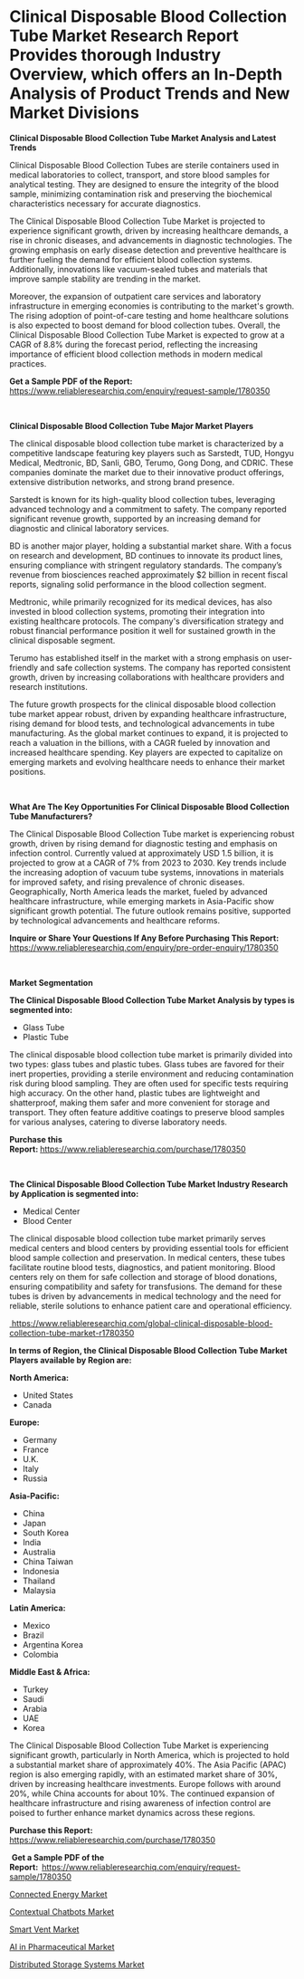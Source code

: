 <p><h1>Clinical Disposable Blood Collection Tube Market Research Report Provides thorough Industry Overview, which offers an In-Depth Analysis of Product Trends and New Market Divisions</h1></p><p><strong>Clinical Disposable Blood Collection Tube Market Analysis and Latest Trends</strong></p>
<p><p>Clinical Disposable Blood Collection Tubes are sterile containers used in medical laboratories to collect, transport, and store blood samples for analytical testing. They are designed to ensure the integrity of the blood sample, minimizing contamination risk and preserving the biochemical characteristics necessary for accurate diagnostics.</p><p>The Clinical Disposable Blood Collection Tube Market is projected to experience significant growth, driven by increasing healthcare demands, a rise in chronic diseases, and advancements in diagnostic technologies. The growing emphasis on early disease detection and preventive healthcare is further fueling the demand for efficient blood collection systems. Additionally, innovations like vacuum-sealed tubes and materials that improve sample stability are trending in the market.</p><p>Moreover, the expansion of outpatient care services and laboratory infrastructure in emerging economies is contributing to the market's growth. The rising adoption of point-of-care testing and home healthcare solutions is also expected to boost demand for blood collection tubes. Overall, the Clinical Disposable Blood Collection Tube Market is expected to grow at a CAGR of 8.8% during the forecast period, reflecting the increasing importance of efficient blood collection methods in modern medical practices.</p></p>
<p><strong>Get a Sample PDF of the Report:&nbsp;</strong> <a href="https://www.reliableresearchiq.com/enquiry/request-sample/1780350?utm_campaign=1896&utm_medium=2&utm_source=Github&utm_content=ia&utm_term=19122024&utm_id=clinical-disposable-blood-collection-tube">https://www.reliableresearchiq.com/enquiry/request-sample/1780350</a></p>
<p>&nbsp;</p>
<p><strong>Clinical Disposable Blood Collection Tube Major Market Players</strong></p>
<p><p>The clinical disposable blood collection tube market is characterized by a competitive landscape featuring key players such as Sarstedt, TUD, Hongyu Medical, Medtronic, BD, Sanli, GBO, Terumo, Gong Dong, and CDRIC. These companies dominate the market due to their innovative product offerings, extensive distribution networks, and strong brand presence.</p><p>Sarstedt is known for its high-quality blood collection tubes, leveraging advanced technology and a commitment to safety. The company reported significant revenue growth, supported by an increasing demand for diagnostic and clinical laboratory services. </p><p>BD is another major player, holding a substantial market share. With a focus on research and development, BD continues to innovate its product lines, ensuring compliance with stringent regulatory standards. The company’s revenue from biosciences reached approximately $2 billion in recent fiscal reports, signaling solid performance in the blood collection segment.</p><p>Medtronic, while primarily recognized for its medical devices, has also invested in blood collection systems, promoting their integration into existing healthcare protocols. The company's diversification strategy and robust financial performance position it well for sustained growth in the clinical disposable segment.</p><p>Terumo has established itself in the market with a strong emphasis on user-friendly and safe collection systems. The company has reported consistent growth, driven by increasing collaborations with healthcare providers and research institutions.</p><p>The future growth prospects for the clinical disposable blood collection tube market appear robust, driven by expanding healthcare infrastructure, rising demand for blood tests, and technological advancements in tube manufacturing. As the global market continues to expand, it is projected to reach a valuation in the billions, with a CAGR fueled by innovation and increased healthcare spending. Key players are expected to capitalize on emerging markets and evolving healthcare needs to enhance their market positions.</p></p>
<p>&nbsp;</p>
<p><strong>What Are The Key Opportunities For Clinical Disposable Blood Collection Tube Manufacturers?</strong></p>
<p><p>The Clinical Disposable Blood Collection Tube market is experiencing robust growth, driven by rising demand for diagnostic testing and emphasis on infection control. Currently valued at approximately USD 1.5 billion, it is projected to grow at a CAGR of 7% from 2023 to 2030. Key trends include the increasing adoption of vacuum tube systems, innovations in materials for improved safety, and rising prevalence of chronic diseases. Geographically, North America leads the market, fueled by advanced healthcare infrastructure, while emerging markets in Asia-Pacific show significant growth potential. The future outlook remains positive, supported by technological advancements and healthcare reforms.</p></p>
<p><strong>Inquire or Share Your Questions If Any Before Purchasing This Report:</strong> <a href="https://www.reliableresearchiq.com/enquiry/pre-order-enquiry/1780350?utm_campaign=1896&utm_medium=2&utm_source=Github&utm_content=ia&utm_term=19122024&utm_id=clinical-disposable-blood-collection-tube">https://www.reliableresearchiq.com/enquiry/pre-order-enquiry/1780350</a></p>
<p>&nbsp;</p>
<p><strong>Market Segmentation</strong></p>
<p><strong>The Clinical Disposable Blood Collection Tube Market Analysis by types is segmented into:</strong></p>
<p><ul><li>Glass Tube</li><li>Plastic Tube</li></ul></p>
<p><p>The clinical disposable blood collection tube market is primarily divided into two types: glass tubes and plastic tubes. Glass tubes are favored for their inert properties, providing a sterile environment and reducing contamination risk during blood sampling. They are often used for specific tests requiring high accuracy. On the other hand, plastic tubes are lightweight and shatterproof, making them safer and more convenient for storage and transport. They often feature additive coatings to preserve blood samples for various analyses, catering to diverse laboratory needs.</p></p>
<p><strong>Purchase this Report:&nbsp;</strong><a href="https://www.reliableresearchiq.com/purchase/1780350?utm_campaign=1896&utm_medium=2&utm_source=Github&utm_content=ia&utm_term=19122024&utm_id=clinical-disposable-blood-collection-tube">https://www.reliableresearchiq.com/purchase/1780350</a></p>
<p>&nbsp;</p>
<p><strong>The Clinical Disposable Blood Collection Tube Market Industry Research by Application is segmented into:</strong></p>
<p><ul><li>Medical Center</li><li>Blood Center</li></ul></p>
<p><p>The clinical disposable blood collection tube market primarily serves medical centers and blood centers by providing essential tools for efficient blood sample collection and preservation. In medical centers, these tubes facilitate routine blood tests, diagnostics, and patient monitoring. Blood centers rely on them for safe collection and storage of blood donations, ensuring compatibility and safety for transfusions. The demand for these tubes is driven by advancements in medical technology and the need for reliable, sterile solutions to enhance patient care and operational efficiency.</p></p>
<p><a href="https://www.reliableresearchiq.com/global-clinical-disposable-blood-collection-tube-market-r1780350?utm_campaign=1896&utm_medium=2&utm_source=Github&utm_content=ia&utm_term=19122024&utm_id=clinical-disposable-blood-collection-tube">&nbsp;https://www.reliableresearchiq.com/global-clinical-disposable-blood-collection-tube-market-r1780350</a></p>
<p><strong>In terms of Region, the Clinical Disposable Blood Collection Tube Market Players available by Region are:</strong></p>
<p>
    <p> <strong> North America: </strong>
        <ul>
            <li>United States</li>
            <li>Canada</li>
        </ul>
        </p> 
    <p> <strong> Europe: </strong>
        <ul>
            <li>Germany</li>
            <li>France</li>
            <li>U.K.</li>
            <li>Italy</li>
            <li>Russia</li>
        </ul>
        </p> 
    <p> <strong> Asia-Pacific: </strong>
        <ul>
            <li>China</li>
            <li>Japan</li>
            <li>South Korea</li>
            <li>India</li>
            <li>Australia</li>
            <li>China Taiwan</li>
            <li>Indonesia</li>
            <li>Thailand</li>
            <li>Malaysia</li>
        </ul>
        </p> 
    <p> <strong> Latin America: </strong>
        <ul>
            <li>Mexico</li>
            <li>Brazil</li>
            <li>Argentina Korea</li>
            <li>Colombia</li>
        </ul>
        </p> 
    <p> <strong> Middle East & Africa: </strong>
        <ul>
            <li>Turkey</li>
            <li>Saudi</li>
            <li>Arabia</li>
            <li>UAE</li>
            <li>Korea</li>
        </ul>
    </p>
    </p>
<p><p>The Clinical Disposable Blood Collection Tube Market is experiencing significant growth, particularly in North America, which is projected to hold a substantial market share of approximately 40%. The Asia Pacific (APAC) region is also emerging rapidly, with an estimated market share of 30%, driven by increasing healthcare investments. Europe follows with around 20%, while China accounts for about 10%. The continued expansion of healthcare infrastructure and rising awareness of infection control are poised to further enhance market dynamics across these regions.</p></p>
<p><strong>Purchase this Report: </strong><a href="https://www.reliableresearchiq.com/purchase/1780350?utm_campaign=1896&utm_medium=2&utm_source=Github&utm_content=ia&utm_term=19122024&utm_id=clinical-disposable-blood-collection-tube">https://www.reliableresearchiq.com/purchase/1780350</a></p>
<p>&nbsp;<strong>Get a Sample PDF of the Report:&nbsp;&nbsp;</strong><a href="https://www.reliableresearchiq.com/enquiry/request-sample/1780350?utm_campaign=1896&utm_medium=2&utm_source=Github&utm_content=ia&utm_term=19122024&utm_id=clinical-disposable-blood-collection-tube">https://www.reliableresearchiq.com/enquiry/request-sample/1780350</a></p>
<p><strong></strong></p>
<p><p><a href="https://www.linkedin.com/pulse/growth-projections-connected-energy-market-expected-akw4e?utm_campaign=1896&utm_medium=2&utm_source=Github&utm_content=ia&utm_term=19122024&utm_id=clinical-disposable-blood-collection-tube">Connected Energy Market</a></p><p><a href="https://www.linkedin.com/pulse/market-study-on10-cagr-forecast-from-2024-2031-offeringsignificant-qfvfe?utm_campaign=1896&utm_medium=2&utm_source=Github&utm_content=ia&utm_term=19122024&utm_id=clinical-disposable-blood-collection-tube">Contextual Chatbots Market</a></p><p><a href="https://www.linkedin.com/pulse/smart-vent-market-size-forecast-from-2024-2031-growth-factors-zx73e?utm_campaign=1896&utm_medium=2&utm_source=Github&utm_content=ia&utm_term=19122024&utm_id=clinical-disposable-blood-collection-tube">Smart Vent Market</a></p><p><a href="https://www.linkedin.com/pulse/ai-pharmaceutical-market-growth-overview-industry-trends-bcxbe?utm_campaign=1896&utm_medium=2&utm_source=Github&utm_content=ia&utm_term=19122024&utm_id=clinical-disposable-blood-collection-tube">AI in Pharmaceutical Market</a></p><p><a href="https://www.linkedin.com/pulse/distributed-storage-systems-research-study-market-outlook-dbcie?utm_campaign=1896&utm_medium=2&utm_source=Github&utm_content=ia&utm_term=19122024&utm_id=clinical-disposable-blood-collection-tube">Distributed Storage Systems Market</a></p></p>